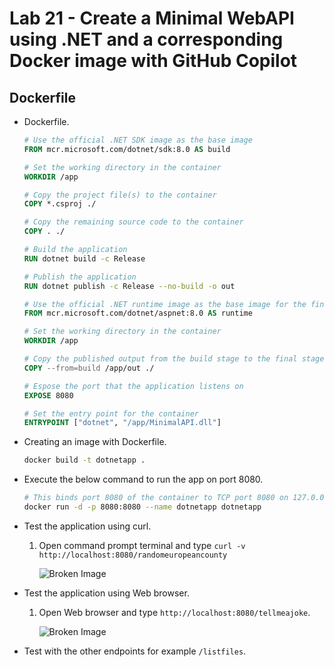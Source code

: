 # Lab 21 - Create a Minimal WebAPI using .NET and a corresponding Docker image with GitHub Copilot



## Dockerfile

- Dockerfile.

  ```dockerfile
  # Use the official .NET SDK image as the base image
  FROM mcr.microsoft.com/dotnet/sdk:8.0 AS build
  
  # Set the working directory in the container
  WORKDIR /app
  
  # Copy the project file(s) to the container
  COPY *.csproj ./
  
  # Copy the remaining source code to the container
  COPY . ./
  
  # Build the application
  RUN dotnet build -c Release
  
  # Publish the application
  RUN dotnet publish -c Release --no-build -o out
  
  # Use the official .NET runtime image as the base image for the final stage
  FROM mcr.microsoft.com/dotnet/aspnet:8.0 AS runtime
  
  # Set the working directory in the container
  WORKDIR /app
  
  # Copy the published output from the build stage to the final stage
  COPY --from=build /app/out ./
  
  # Espose the port that the application listens on
  EXPOSE 8080
  
  # Set the entry point for the container
  ENTRYPOINT ["dotnet", "/app/MinimalAPI.dll"]
  ```

- Creating an image with Dockerfile.
  
  ```bash
  docker build -t dotnetapp .
  ```

- Execute the below command to run the app on port 8080.

  ```bash
  # This binds port 8080 of the container to TCP port 8080 on 127.0.0.1 of the host (docker run -d -p [binds]:[host]).
  docker run -d -p 8080:8080 --name dotnetapp dotnetapp
  ```

- Test the application using curl.

  1.  Open command prompt terminal and type ``curl -v http://localhost:8080/randomeuropeancounty``

      ![Broken Image](https://github.com/user-attachments/assets/568975db-e659-4214-84f9-cb31a7adad6c)


- Test the application using Web browser.

  1. Open Web browser and type ``http://localhost:8080/tellmeajoke``.

      ![Broken Image](https://github.com/user-attachments/assets/9677fd86-1456-4bd0-9d0c-4d00ad45bb27)


- Test with the other endpoints for example ``/listfiles``.

